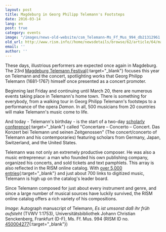 ```yaml
---
layout: post
title: Magdeburg in Georg Philipp Telemann's Footsteps
date: 2016-03-14
lang: en
post: true
category: events
image: "/images/news-old-website/csm_Telemann-Ms_Ff_Mus_994_db21312961.jpg"
old_url: http://www.rism.info//home/newsdetails/browse/62/article/64/magdeburg-in-the-age-of-georg-philipp-telemann.html
email: ''
author: ''
---
```


These days, illustrious performers are expected once again in Magdeburg. The 23rd [Magdeburg Telemann Festival](http://telemann.org/veranstaltungen/telemannfesttage.html){:target="_blank"} focuses this year on Telemann and the concert, spotlighting works that Georg Philipp Telemann (1681-1767) himself once presented as a concert promoter.

Beginning last Friday and continuing until March 20, there are numerous events taking place in Telemann's home town. There is something for everybody, from a walking tour in Georg Philipp Telemann's footsteps to a performance of the opera _Damon_. In all, 500 musicians from 20 countries will make Telemann's music come to life.

And today - Telemann's birthday - is the start of a two-day [scholarly conference](https://telemann.org/veranstaltungen/tagungen.html){:target="_blank"} called "Concertare – Concerto – Concert. Das Konzert bei Telemann und seinen Zeitgenossen" (The concert/concerto of Telemann and his contemporaries) featuring scholars from Germany, Japan, Switzerland, and the United States.

Telemann was not only an extremely productive composer. He was also a music entrepreneur: a man who founded his own publishing company, organized his concerts, and sold tickets and text pamphlets. This array is also reflected in the RISM online catalog. With [over 5,000 entries](https://opac.rism.info/search?View=rism&author=Telemann+georg+philipp){:target="_blank"} and just about 700 links to digitized music, Telemann is high up on the catalog's leader board.

Since Telemann composed for just about every instrument and genre, and since a large number of musical sources have luckily survived, the RISM online catalog offers a rich variety of his compositions.

_Image_: Autograph manuscript of Telemann, _Es ist umsonst daß ihr früh aufsteht_ (TVWV 1:1753), Universitätsbibliothek Johann Christian Senckenberg, Frankfurt (D-F), Ms. Ff. Mus. 994 (RISM ID no. [450004277](https://opac.rism.info/search?View=rism&documentid=450004277){:target="_blank"})
